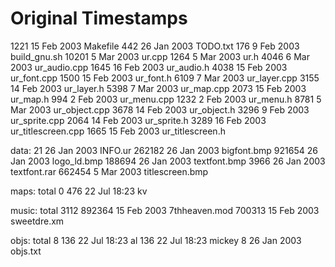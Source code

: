 # Original Timestamps

1221 15 Feb  2003 Makefile
 442 26 Jan  2003 TODO.txt
 176  9 Feb  2003 build_gnu.sh
10201 5 Mar  2003 ur.cpp
1264  5 Mar  2003 ur.h
4046  6 Mar  2003 ur_audio.cpp
1645 16 Feb  2003 ur_audio.h
4038 15 Feb  2003 ur_font.cpp
1500 15 Feb  2003 ur_font.h
6109  7 Mar  2003 ur_layer.cpp
3155 14 Feb  2003 ur_layer.h
5398  7 Mar  2003 ur_map.cpp
2073 15 Feb  2003 ur_map.h
 994  2 Feb  2003 ur_menu.cpp
1232  2 Feb  2003 ur_menu.h
8781  5 Mar  2003 ur_object.cpp
3678 14 Feb  2003 ur_object.h
3296  9 Feb  2003 ur_sprite.cpp
2064 14 Feb  2003 ur_sprite.h
3289 16 Feb  2003 ur_titlescreen.cpp
1665 15 Feb  2003 ur_titlescreen.h

data:
    21 26 Jan  2003 INFO.ur
262182 26 Jan  2003 bigfont.bmp
921654 26 Jan  2003 logo_ld.bmp
188694 26 Jan  2003 textfont.bmp
  3966 26 Jan  2003 textfont.rar
662454  5 Mar  2003 titlescreen.bmp

maps:
total 0
 476 22 Jul 18:23 kv

music:
total 3112
892364 15 Feb  2003 7thheaven.mod
700313 15 Feb  2003 sweetdre.xm

objs:
total 8
 136 22 Jul 18:23 al
 136 22 Jul 18:23 mickey
   8 26 Jan  2003 objs.txt